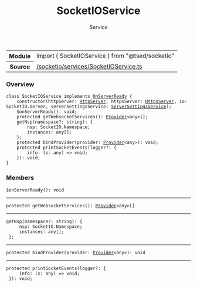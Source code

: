 
<header class="symbol-info-header"><h1 id="socketioservice">SocketIOService</h1><label class="symbol-info-type-label service">Service</label></header>
<!-- summary -->
<section class="symbol-info"><table class="is-full-width"><tbody><tr><th>Module</th><td><div class="lang-typescript"><span class="token keyword">import</span> { SocketIOService }&nbsp;<span class="token keyword">from</span>&nbsp;<span class="token string">"@tsed/socketio"</span></div></td></tr><tr><th>Source</th><td><a href="https://github.com/Romakita/ts-express-decorators/blob/v4.17.3/src//socketio/services/SocketIOService.ts#L0-L0">/socketio/services/SocketIOService.ts</a></td></tr></tbody></table></section>
<!-- overview -->


### Overview


<pre><code class="typescript-lang "><span class="token keyword">class</span> SocketIOService <span class="token keyword">implements</span> <a href="#api/common/server/onserverready"><span class="token">OnServerReady</span></a> <span class="token punctuation">{</span>
    <span class="token keyword">constructor</span><span class="token punctuation">(</span>httpServer<span class="token punctuation">:</span> <a href="#api/common/server/httpserver"><span class="token">HttpServer</span></a><span class="token punctuation">,</span> httpsServer<span class="token punctuation">:</span> <a href="#api/common/server/httpsserver"><span class="token">HttpsServer</span></a><span class="token punctuation">,</span> io<span class="token punctuation">:</span> SocketIO.Server<span class="token punctuation">,</span> serverSettingsService<span class="token punctuation">:</span> <a href="#api/common/config/serversettingsservice"><span class="token">ServerSettingsService</span></a><span class="token punctuation">)</span><span class="token punctuation">;</span>
    $<span class="token function">onServerReady</span><span class="token punctuation">(</span><span class="token punctuation">)</span><span class="token punctuation">:</span> <span class="token keyword">void</span><span class="token punctuation">;</span>
    <span class="token keyword">protected</span> <span class="token function">getWebsocketServices</span><span class="token punctuation">(</span><span class="token punctuation">)</span><span class="token punctuation">:</span> <a href="#api/common/di/provider"><span class="token">Provider</span></a><<span class="token keyword">any</span>><span class="token punctuation">[</span><span class="token punctuation">]</span><span class="token punctuation">;</span>
    <span class="token function">getNsp</span><span class="token punctuation">(</span>namespace?<span class="token punctuation">:</span> <span class="token keyword">string</span><span class="token punctuation">)</span><span class="token punctuation">:</span> <span class="token punctuation">{</span>
        nsp<span class="token punctuation">:</span> SocketIO.Namespace<span class="token punctuation">;</span>
        instances<span class="token punctuation">:</span> <span class="token keyword">any</span><span class="token punctuation">[</span><span class="token punctuation">]</span><span class="token punctuation">;</span>
    <span class="token punctuation">}</span><span class="token punctuation">;</span>
    <span class="token keyword">protected</span> <span class="token function">bindProvider</span><span class="token punctuation">(</span>provider<span class="token punctuation">:</span> <a href="#api/common/di/provider"><span class="token">Provider</span></a><<span class="token keyword">any</span>><span class="token punctuation">)</span><span class="token punctuation">:</span> <span class="token keyword">void</span><span class="token punctuation">;</span>
    <span class="token keyword">protected</span> <span class="token function">printSocketEvents</span><span class="token punctuation">(</span>logger?<span class="token punctuation">:</span> <span class="token punctuation">{</span>
        info<span class="token punctuation">:</span> <span class="token punctuation">(</span>s<span class="token punctuation">:</span> <span class="token keyword">any</span><span class="token punctuation">)</span> => <span class="token keyword">void</span><span class="token punctuation">;</span>
    <span class="token punctuation">}</span><span class="token punctuation">)</span><span class="token punctuation">:</span> <span class="token keyword">void</span><span class="token punctuation">;</span>
<span class="token punctuation">}</span></code></pre>


<!-- Parameters -->

<!-- Description -->

<!-- Members -->







### Members



<div class="method-overview">
<pre><code class="typescript-lang ">$<span class="token function">onServerReady</span><span class="token punctuation">(</span><span class="token punctuation">)</span><span class="token punctuation">:</span> <span class="token keyword">void</span></code></pre>
</div>




<hr/>



<div class="method-overview">
<pre><code class="typescript-lang "><span class="token keyword">protected</span> <span class="token function">getWebsocketServices</span><span class="token punctuation">(</span><span class="token punctuation">)</span><span class="token punctuation">:</span> <a href="#api/common/di/provider"><span class="token">Provider</span></a><<span class="token keyword">any</span>><span class="token punctuation">[</span><span class="token punctuation">]</span></code></pre>
</div>




<hr/>



<div class="method-overview">
<pre><code class="typescript-lang "><span class="token function">getNsp</span><span class="token punctuation">(</span>namespace?<span class="token punctuation">:</span> <span class="token keyword">string</span><span class="token punctuation">)</span><span class="token punctuation">:</span> <span class="token punctuation">{</span>
     nsp<span class="token punctuation">:</span> SocketIO.Namespace<span class="token punctuation">;</span>
     instances<span class="token punctuation">:</span> <span class="token keyword">any</span><span class="token punctuation">[</span><span class="token punctuation">]</span><span class="token punctuation">;</span>
 <span class="token punctuation">}</span><span class="token punctuation">;</span></code></pre>
</div>




<hr/>



<div class="method-overview">
<pre><code class="typescript-lang "><span class="token keyword">protected</span> <span class="token function">bindProvider</span><span class="token punctuation">(</span>provider<span class="token punctuation">:</span> <a href="#api/common/di/provider"><span class="token">Provider</span></a><<span class="token keyword">any</span>><span class="token punctuation">)</span><span class="token punctuation">:</span> <span class="token keyword">void</span></code></pre>
</div>




<hr/>



<div class="method-overview">
<pre><code class="typescript-lang "><span class="token keyword">protected</span> <span class="token function">printSocketEvents</span><span class="token punctuation">(</span>logger?<span class="token punctuation">:</span> <span class="token punctuation">{</span>
     info<span class="token punctuation">:</span> <span class="token punctuation">(</span>s<span class="token punctuation">:</span> <span class="token keyword">any</span><span class="token punctuation">)</span> => <span class="token keyword">void</span><span class="token punctuation">;</span>
 <span class="token punctuation">}</span><span class="token punctuation">)</span><span class="token punctuation">:</span> <span class="token keyword">void</span><span class="token punctuation">;</span></code></pre>
</div>








